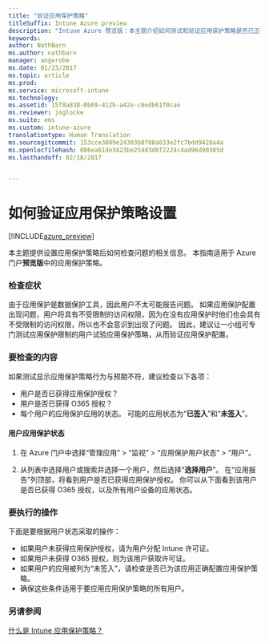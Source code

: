 ```yaml
---
title: "验证应用保护策略"
titleSuffix: Intune Azure preview
description: "Intune Azure 预览版：本主题介绍如何测试和验证应用保护策略是否已正确设置并按预期方式工作。"
keywords: 
author: NathBarn
ms.author: nathbarn
manager: angerobe
ms.date: 01/23/2017
ms.topic: article
ms.prod: 
ms.service: microsoft-intune
ms.technology: 
ms.assetid: 15f8a838-0b69-412b-a42e-c6edb61f0cae
ms.reviewer: joglocke
ms.suite: ems
ms.custom: intune-azure
translationtype: Human Translation
ms.sourcegitcommit: 153cce3809e24303b8f88a833e2fc7bdd9428a4a
ms.openlocfilehash: 086ea61de3423be254d3d8f2224c4ad96d90385d
ms.lasthandoff: 02/18/2017


---
```


# <a name="how-to-validate-your-app-protection-policy-setup"></a>如何验证应用保护策略设置

[!INCLUDE[azure_preview](../includes/azure_preview.md)]


本主题提供设置应用保护策略后如何检查问题的相关信息。 本指南适用于 Azure 门户**预览版**中的应用保护策略。

### <a name="checking-for-symptoms"></a>检查症状
由于应用保护是数据保护工具，因此用户不太可能报告问题。 如果应用保护配置出现问题，用户将具有不受限制的访问权限，因为在没有应用保护时他们也会具有不受限制的访问权限，所以也不会意识到出现了问题。 因此，建议让一小组可专门测试应用保护限制的用户试验应用保护策略，从而验证应用保护配置。


### <a name="what-to-check"></a>要检查的内容

如果测试显示应用保护策略行为与预期不符，建议检查以下各项：

- 用户是否已获得应用保护授权？
- 用户是否已获得 O365 授权？
- 每个用户的应用保护应用的状态。 可能的应用状态为“**已签入**”和“**未签入**”。

#### <a name="user-app-protection-status"></a>用户应用保护状态
1. 在 Azure 门户中选择“管理应用” > “监视” >  “应用保护用户状态” > “用户”。

2. 从列表中选择用户或搜索并选择一个用户，然后选择“**选择用户**”。 在“应用报告”列顶部，将看到用户是否已获得应用保护授权。 你可以从下面看到该用户是否已获得 O365 授权，以及所有用户设备的应用状态。



### <a name="what-to-do"></a>要执行的操作
下面是要根据用户状态采取的操作：

- 如果用户未获得应用保护授权，请为用户分配 Intune 许可证。
- 如果用户未获得 O365 授权，则为该用户获取许可证。
- 如果用户的应用被列为“未签入”，请检查是否已为该应用正确配置应用保护策略。
- 确保这些条件适用于要应用应用保护策略的所有用户。

### <a name="see-also"></a>另请参阅

[什么是 Intune 应用保护策略？](app-protection-policies.md)

